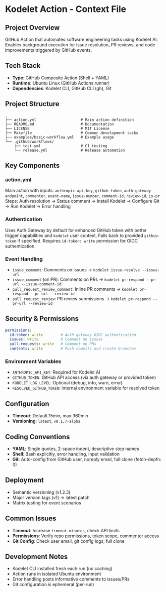 # Kodelet Action - Context File

## Project Overview
GitHub Action that automates software engineering tasks using Kodelet AI. Enables background execution for issue resolution, PR reviews, and code improvements triggered by GitHub events.

## Tech Stack
- **Type**: GitHub Composite Action (Shell + YAML)
- **Runtime**: Ubuntu Linux (GitHub Actions runner)
- **Dependencies**: Kodelet CLI, GitHub CLI (gh), Git

## Project Structure
```
.
├── action.yml                    # Main action definition
├── README.md                     # Documentation
├── LICENSE                       # MIT License
├── Makefile                      # Common development tasks
├── examples/basic-workflow.yml   # Example usage
└── .github/workflows/
    ├── test.yml                  # CI testing
    └── release.yml               # Release automation
```

## Key Components

### action.yml
Main action with inputs: `anthropic-api-key`, `github-token`, `auth-gateway-endpoint`, `commenter`, `event-name`, `issue-number`, `comment-id`, `review-id`, `is-pr`
Steps: Auth resolution → Status comment → Install Kodelet → Configure Git → Run Kodelet → Error handling

### Authentication
Uses Auth Gateway by default for enhanced GitHub token with better trigger capabilities and `kodelet` user context. Falls back to provided `github-token` if specified. Requires `id-token: write` permission for OIDC authentication.

### Event Handling
- `issue_comment`: Comments on issues → `kodelet issue-resolve --issue-url`
- `issue_comment` (on PR): Comments on PRs → `kodelet pr-respond --pr-url --issue-comment-id`
- `pull_request_review_comment`: Inline PR comments → `kodelet pr-respond --pr-url --review-id`
- `pull_request_review`: PR review submissions → `kodelet pr-respond --pr-url --review-id`

## Security & Permissions
```yaml
permissions:
  id-token: write        # Auth gateway OIDC authentication
  issues: write          # Comment on issues
  pull-requests: write   # Comment on PRs
  contents: write        # Push commits and create branches
```

### Environment Variables
- `ANTHROPIC_API_KEY`: Required for Kodelet AI
- `GITHUB_TOKEN`: GitHub API access (via auth gateway or provided token)
- `KODELET_LOG_LEVEL`: Optional (debug, info, warn, error)
- `RESOLVED_GITHUB_TOKEN`: Internal environment variable for resolved token

## Configuration
- **Timeout**: Default 15min, max 360min
- **Versioning**: `latest`, `v0.1.7-alpha`

## Coding Conventions
- **YAML**: Single quotes, 2-space indent, descriptive step names
- **Shell**: Bash explicitly, error handling, input validation
- **Git**: Auto-config from GitHub user, noreply email, full clone (fetch-depth: 0)

## Deployment
- Semantic versioning (v1.2.3)
- Major version tags (v1) → latest patch
- Matrix testing for event scenarios

## Common Issues
- **Timeout**: Increase `timeout-minutes`, check API limits
- **Permissions**: Verify repo permissions, token scope, commenter access
- **Git Config**: Check user email, git config logs, full clone

## Development Notes
- Kodelet CLI installed fresh each run (no caching)
- Action runs in isolated Ubuntu environment
- Error handling posts informative comments to issues/PRs
- Git configuration is ephemeral (per-run)
